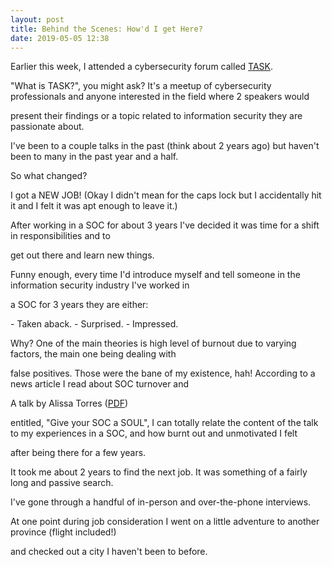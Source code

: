 ```yaml
---
layout: post
title: Behind the Scenes: How'd I get Here?
date: 2019-05-05 12:38
---
```


Earlier this week, I attended a cybersecurity forum called [TASK](https://www.task.to).

"What is TASK?", you might ask? It's a meetup of cybersecurity professionals and anyone interested in the field where 2 speakers would

present their findings or a topic related to information security they are passionate about.

I've been to a couple talks in the past (think about 2 years ago) but haven't been to many in the past year and a half.

So what changed?

I got a NEW JOB! (Okay I didn't mean for the caps lock but I accidentally hit it and I felt it was apt enough to leave it.)


After working in a SOC for about 3 years I've decided it was time for a shift in responsibilities and to

get out there and learn new things.

Funny enough, every time I'd introduce myself and tell someone in the information security industry I've worked in

a SOC for 3 years they are either:

<p>
- Taken aback.
- Surprised.
- Impressed.
</p>


Why? One of the main theories is high level of burnout due to varying factors, the main one being dealing with

false positives. Those were the bane of my existence, hah! According to a news article I read about SOC turnover and 

A talk by Alissa Torres ([PDF](https://www.sans.org/cyber-security-summit/archives/file/summit-archive-1532967606.pdf))

entitled, "Give your SOC a SOUL", I can totally relate the content of the talk to my experiences in a SOC, and how burnt out and unmotivated I felt

after being there for a few years.


It took me about 2 years to find the next job. It was something of a fairly long and passive search.

I've gone through a handful of in-person and over-the-phone interviews.

At one point during job consideration I went on a little adventure to another province (flight included!) 

and checked out a city I haven't been to before.